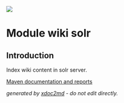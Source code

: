 ![](http://dev.lutece.paris.fr/jenkins/buildStatus/icon?job=collab-module-wiki-solr-deploy)
# Module wiki solr

## Introduction
Index wiki content in solr server.

[Maven documentation and reports](http://dev.lutece.paris.fr/plugins/module-wiki-solr/)



 *generated by [xdoc2md](https://github.com/lutece-platform/tools-maven-xdoc2md-plugin) - do not edit directly.*